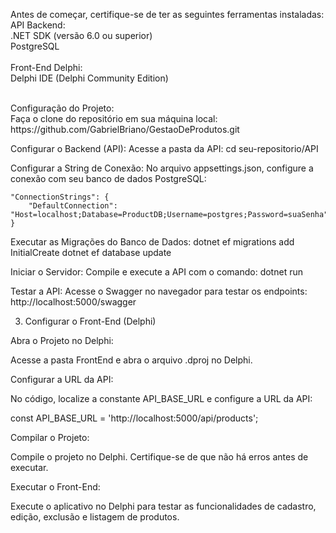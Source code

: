 Antes de começar, certifique-se de ter as seguintes ferramentas instaladas:<br>
API Backend:<br>
	.NET SDK (versão 6.0 ou superior)<br>
   PostgreSQL<br>
<br>
Front-End Delphi:<br>
	Delphi IDE (Delphi Community Edition)<br>

<br>
Configuração do Projeto:<br>
Faça o clone do repositório em sua máquina local: <br>
https://github.com/GabrielBriano/GestaoDeProdutos.git<br>


Configurar o Backend (API):
Acesse a pasta da API: cd seu-repositorio/API


Configurar a String de Conexão:
	No arquivo appsettings.json, configure a conexão com seu banco de dados PostgreSQL:

	"ConnectionStrings": {
  		"DefaultConnection": "Host=localhost;Database=ProductDB;Username=postgres;Password=suaSenha"
	}


Executar as Migrações do Banco de Dados:
	dotnet ef migrations add InitialCreate
	dotnet ef database update


Iniciar o Servidor:
	Compile e execute a API com o comando: dotnet run


Testar a API:
	Acesse o Swagger no navegador para testar os endpoints: http://localhost:5000/swagger

 3. Configurar o Front-End (Delphi)

Abra o Projeto no Delphi:

Acesse a pasta FrontEnd e abra o arquivo .dproj no Delphi.

Configurar a URL da API:

No código, localize a constante API_BASE_URL e configure a URL da API:

const
  API_BASE_URL = 'http://localhost:5000/api/products';

Compilar o Projeto:

Compile o projeto no Delphi. Certifique-se de que não há erros antes de executar.

Executar o Front-End:

Execute o aplicativo no Delphi para testar as funcionalidades de cadastro, edição, exclusão e listagem de produtos.
